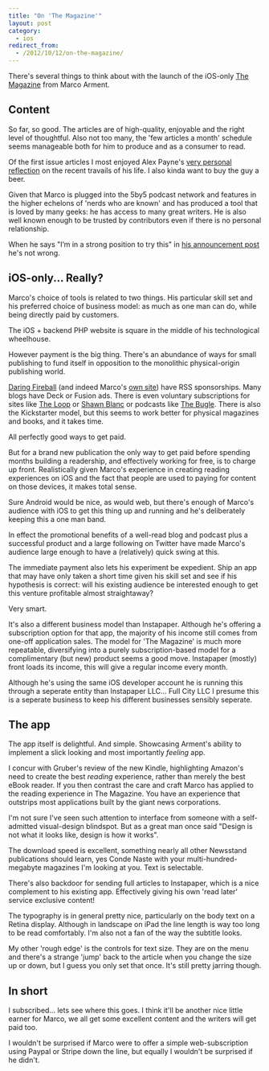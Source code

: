 ```yaml
---
title: "On 'The Magazine'"
layout: post
category:
  - ios
redirect_from:
  - /2012/10/12/on-the-magazine/
---
```


There's several things to think about with the launch of the iOS-only [The Magazine](http://the-magazine.org) from Marco Arment.

## Content

So far, so good. The articles are of high-quality, enjoyable and the right level of thoughtful. Also not too many, the 'few articles a month' schedule seems manageable both for him to produce and as a consumer to read.

Of the first issue articles I most enjoyed Alex Payne's [very personal reflection](http://the-magazine.org/1/alone-together-again) on the recent travails of his life. I also kinda want to buy the guy a beer.

Given that Marco is plugged into the 5by5 podcast network and features in the higher echelons of 'nerds who are known' and has produced a tool that is loved by many geeks: he has access to many great writers. He is also well known enough to be trusted by contributors even if there is no personal relationship.

When he says "I’m in a strong position to try this" in [his announcement post](http://www.marco.org/2012/10/11/the-magazine) he's not wrong.

## iOS-only... Really?

Marco's choice of tools is related to two things. His particular skill set and his preferred choice of business model: as much as one man can do, while being directly paid by customers.

The iOS + backend PHP website is square in the middle of his technological wheelhouse.

However payment is the big thing. There's an abundance of ways for small publishing to fund itself in opposition to the monolithic physical-origin publishing world.

[Daring Fireball](http://daringfireball.net) (and indeed Marco's [own site](http://marco.org)) have RSS sponsorships. Many blogs have Deck or Fusion ads. There is even voluntary subscriptions for sites like [The Loop](http://loopinsight.com) or [Shawn Blanc](http://shawnblanc.net) or podcasts like [The Bugle](http://thebuglepodcast.com). There is also the Kickstarter model, but this seems to work better for physical magazines and books, and it takes time.

All perfectly good ways to get paid.

But for a brand new publication the only way to get paid before spending months building a readership, and effectively working for free, is to charge up front. Realistically given Marco's experience in creating reading experiences on iOS and the fact that people are used to paying for content on those devices, it makes total sense.

Sure Android would be nice, as would web, but there's enough of Marco's audience with iOS to get this thing up and running and he's deliberately keeping this a one man band.

In effect the promotional benefits of a well-read blog and podcast plus a successful product and a large following on Twitter have made Marco's audience large enough to have a (relatively) quick swing at this.

The immediate payment also lets his experiment be expedient. Ship an app that may have only taken a short time given his skill set and see if his hypothesis is correct: will his existing audience be interested enough to get this venture profitable almost straightaway?

Very smart.

It's also a different business model than Instapaper. Although he's offering a subscription option for that app, the majority of his income still comes from one-off application sales. The model for 'The Magazine' is much more repeatable, diversifying into a purely subscription-based model for a complimentary (but new) product seems a good move. Instapaper (mostly) front loads its income, this will give a regular income every month.

Although he's using the same iOS developer account he is running this through a seperate entity than Instapaper LLC... Full City LLC I presume this is a seperate business to keep his different businesses sensibly seperate.

## The app

The app itself is delightful. And simple. Showcasing Arment's ability to implement a slick looking and most importantly *feeling* app.

I concur with Gruber's review of the new Kindle, highlighting Amazon's need to create the best *reading* experience, rather than merely the best eBook reader. If you then contrast the care and craft Marco has applied to the reading experience in The Magazine. You have an experience that outstrips most applications built by the giant news corporations.

I'm not sure I've seen such attention to interface from someone with a self-admitted visual-design blindspot. But as a great man once said "Design is not what it looks like, design is how it works".

The download speed is excellent, something nearly all other Newsstand publications should learn, yes Conde Naste with your multi-hundred-megabyte magazines I'm looking at you. Text is selectable.

There's also backdoor for sending full articles to Instapaper, which is a nice complement to his existing app. Effectively giving his own 'read later' service exclusive content!

The typography is in general pretty nice, particularly on the body text on a Retina display. Although in landscape on iPad the line length is way too long to be read comfortably. I'm also not a fan of the way the subtitle looks.

My other 'rough edge' is the controls for text size. They are on the menu and there's a strange 'jump' back to the article when you change the size up or down, but I guess you only set that once. It's still pretty jarring though.

## In short

I subscribed... lets see where this goes. I think it'll be another nice little earner for Marco, we all get some excellent content and the writers will get paid too.

I wouldn't be surprised if Marco were to offer a simple web-subscription using Paypal or Stripe down the line, but equally I wouldn't be surprised if he didn't.
